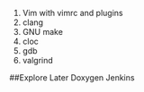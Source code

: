 1. Vim with vimrc and plugins
2. clang
3. GNU make
4. cloc
5. gdb
6. valgrind

##Explore Later
Doxygen
Jenkins
